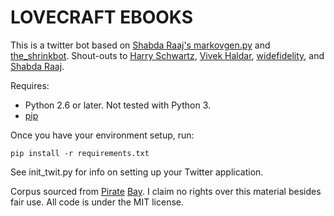 LOVECRAFT EBOOKS
======

This is a twitter bot based on [Shabda Raaj's markovgen.py](http://agiliq.com/blog/2009/06/generating-pseudo-random-text-with-markov-chains-u/) and [the_shrinkbot](https://github.com/jiko/the_shrinkbot). Shout-outs to [Harry Schwartz](https://github.com/hrs), [Vivek Haldar](https://github.com/vivekhaldar), [widefidelity](https://twitter.com/widefidelity/status/266230134053425153), and [Shabda Raaj](http://agiliq.com/blog/author/shabda/).

Requires:
* Python 2.6 or later. Not tested with Python 3.
* [pip](http://www.pip-installer.org/en/latest/installing.html)

Once you have your environment setup, run:

	pip install -r requirements.txt

See init_twit.py for info on setting up your Twitter application.

Corpus sourced from [Pirate](http://thepiratebay.se/torrent/7760619/H.P._Lovecraft_Complete_Collection_on_MOBI#filelistContainer) [Bay](http://thepiratebay.se/torrent/7711512/H._P._Lovecraft_ebooks_collection_[republicV]#filelistContainer). I claim no rights over this material besides fair use. All code is under the MIT license.
